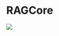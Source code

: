 # RAGCore
[![](https://jitpack.io/v/TheDarkSword/RAGCore.svg)](https://jitpack.io/#TheDarkSword/RAGCore)
